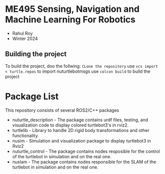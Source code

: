 # ME495 Sensing, Navigation and Machine Learning For Robotics
* Rahul Roy
* Winter 2024

## Building the project
To build the project, doo the follwing:
`CLone the repository`
use `vcs import < turtle.repos` to import nuturtlebotmsgs
use `colcon build` to build the project

# Package List
This repository consists of several ROS2/C++ packages
- nuturtle_description - The package contains urdf files, testing, and visualization code to display colored turtlebot3's in rviz2.
- turtlelib - Library to handle 2D rigid body transformations and other functionality.
- nusim - Simulation and visualization package to display turtlebot3 in Rviz2
- nuturtle_control - The package contains nodes resposible for the control of the turtlebot in simulation and on the real one.
- nuslam - The package contains nodes responsible for the SLAM of the turtlebot in simulation and on the real one.